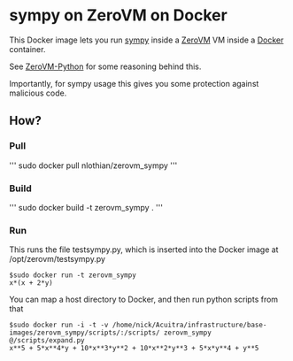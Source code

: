 # sympy on ZeroVM on Docker

This Docker image lets you run [sympy](sympy.org) inside a [ZeroVM](http://zerovm.org/) VM inside a [Docker](http://docker.io) container.

See [ZeroVM-Python](https://github.com/nlothian/Acuitra/tree/master/infrastructure/base-images/zerovm-python) for some reasoning behind this. 

Importantly, for sympy usage this gives you some protection against malicious code.

## How?

### Pull

'''
sudo docker pull nlothian/zerovm_sympy
'''


### Build

'''
sudo docker build -t zerovm_sympy .
'''

### Run

This runs the file testsympy.py, which is inserted into the Docker image at /opt/zerovm/testsympy.py

```
$sudo docker run -t zerovm_sympy
x*(x + 2*y)
```

You can map a host directory to Docker, and then run python scripts from that

```
$sudo docker run -i -t -v /home/nick/Acuitra/infrastructure/base-images/zerovm_sympy/scripts/:/scripts/ zerovm_sympy @/scripts/expand.py
x**5 + 5*x**4*y + 10*x**3*y**2 + 10*x**2*y**3 + 5*x*y**4 + y**5
```


